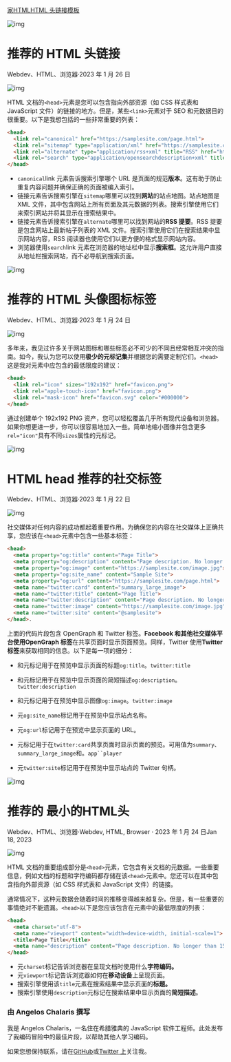 [家](https://www.30secondsofcode.org/)[HTML](https://www.30secondsofcode.org/[lang]/s/null/p/1)[HTML 头链接模板](https://www.30secondsofcode.org/articles/s/html-head-links)

![img](https://www.30secondsofcode.org/assets/icons/blog.svg)

# 推荐的 HTML 头链接

Webdev、HTML、浏览器·2023 年 1 月 26 日

![img](https://www.30secondsofcode.org/assets/blog_images/boutique-home-office-4.jpg)

HTML 文档的`<head>`元素是您可以包含指向外部资源（如 CSS 样式表和 JavaScript 文件）的链接的地方。但是，某些`<link>`元素对于 SEO 和元数据目的很重要。以下是我想包括的一些非常重要的列表：

```html
<head>
  <link rel="canonical" href="https://samplesite.com/page.html">
  <link rel="sitemap" type="application/xml" href="https://samplesite.com/sitemap.xml">
  <link rel="alternate" type="application/rss+xml" title="RSS" href="https://samplesite.com/rss.xml">
  <link rel="search" type="application/opensearchdescription+xml" title="Search" href="https://samplesite.com/search.xml">
</head>
```

- `canonical`link 元素告诉搜索引擎哪个 URL 是页面的规范**版本**。这有助于防止重复内容问题并确保正确的页面被编入索引。
- 链接元素告诉搜索引擎在`sitemap`哪里可以找到**网站**的站点地图。站点地图是 XML 文件，其中包含网站上所有页面及其元数据的列表。搜索引擎使用它们来索引网站并将其显示在搜索结果中。
- 链接元素告诉搜索引擎在`alternate`哪里可以找到网站的**RSS 提要**。RSS 提要是包含网站上最新帖子列表的 XML 文件。搜索引擎使用它们在搜索结果中显示网站内容，RSS 阅读器也使用它们以更方便的格式显示网站内容。
- 浏览器使用`search`link 元素在浏览器的地址栏中显示**搜索框**。这允许用户直接从地址栏搜索网站，而不必导航到搜索页面。



![img](https://www.30secondsofcode.org/assets/icons/blog.svg)

# 推荐的 HTML 头像图标标签

Webdev、HTML、浏览器·2023 年 1 月 24 日

![img](https://www.30secondsofcode.org/assets/blog_images/boutique-home-office-3.jpg)

多年来，我见过许多关于网站图标和哪些标签必不可少的不同且经常相互冲突的指南。如今，我认为您可以使用**极少的元标记集**并根据您的需要定制它们。`<head>`这是我对元素中应包含的最低限度的建议：

```html
<head>
  <link rel="icon" sizes="192x192" href="favicon.png">
  <link rel="apple-touch-icon" href="favicon.png">
  <link rel="mask-icon" href="favicon.svg" color="#000000">
</head>
```

通过创建单个 192x192 PNG 资产，您可以轻松覆盖几乎所有现代设备和浏览器。如果你想更进一步，你可以很容易地加入一些。简单地缩小图像并包含更多`rel="icon"`具有不同`sizes`属性的元标记。



![img](https://www.30secondsofcode.org/assets/icons/blog.svg)

# HTML head 推荐的社交标签

Webdev、HTML、浏览器·2023 年 1 月 22 日

![img](https://www.30secondsofcode.org/assets/blog_images/boutique-home-office-2.jpg)

社交媒体对任何内容的成功都起着重要作用。为确保您的内容在社交媒体上正确共享，您应该在`<head>`元素中包含一些基本标签：

```html
<head>
  <meta property="og:title" content="Page Title">
  <meta property="og:description" content="Page description. No longer than 155 characters.">
  <meta property="og:image" content="https://samplesite.com/image.jpg">
  <meta property="og:site_name" content="Sample Site">
  <meta property="og:url" content="https://samplesite.com/page.html">
  <meta name="twitter:card" content="summary_large_image">
  <meta name="twitter:title" content="Page Title">
  <meta name="twitter:description" content="Page description. No longer than 155 characters.">
  <meta name="twitter:image" content="https://samplesite.com/image.jpg">
  <meta name="twitter:site" content="@samplesite">
</head>.
```

上面的代码片段包含 OpenGraph 和 Twitter 标签。**Facebook 和其他社交媒体平台使用OpenGraph 标签**在共享页面时显示页面预览。同样，Twitter 使用**Twitter 标签**来获取相同的信息。以下是每一项的细分：

- 和元标记用于在预览中显示页面的标题`og:title`。`twitter:title`

- 和元标记用于在预览中显示页面的简短描述`og:description`。`twitter:description`

- 和元标记用于在预览中显示图像`og:image`。`twitter:image`

- 元`og:site_name`标记用于在预览中显示站点名称。

- 元`og:url`标记用于在预览中显示页面的 URL。

- 元标记用于在`twitter:card`共享页面时显示页面的预览。可用值为`summary`、`summary_large_image`和。`app``player`

- 元`twitter:site`标记用于在预览中显示站点的 Twitter 句柄。

  

![img](https://www.30secondsofcode.org/assets/icons/blog.svg)

# 推荐的 最小的HTML头

Webdev、HTML、浏览器·Webdev, HTML, Browser · 2023 年 1 月 24 日Jan 18, 2023

![img](https://www.30secondsofcode.org/assets/blog_images/boutique-home-office-1.jpg)

HTML 文档的重要组成部分是`<head>`元素，它包含有关文档的元数据。一些重要信息，例如文档的标题和字符编码都存储在该`<head>`元素中。您还可以在其中包含指向外部资源（如 CSS 样式表和 JavaScript 文件）的链接。

通常情况下，这种元数据会随着时间的推移变得越来越复杂。但是，有一些重要的事情绝对不能遗漏。`<head>`以下是您应该包含在元素中的最低限度的列表：

```html
<head>
  <meta charset="utf-8">
  <meta name="viewport" content="width=device-width, initial-scale=1">
  <title>Page Title</title>
  <meta name="description" content="Page description. No longer than 155 characters.">
</head>
```

- 元`charset`标记告诉浏览器在呈现文档时使用什么**字符编码。**
- 元`viewport`标记告诉浏览器如何在**移动设备**上呈现页面。
- 搜索引擎使用该`title`元素在搜索结果中显示页面的**标题。**
- 搜索引擎使用`description`元标记在搜索结果中显示页面的**简短描述**。



### 由 Angelos Chalaris 撰写

我是 Angelos Chalaris，一名住在希腊雅典的 JavaScript 软件工程师。此处发布了我编码冒险中的最佳片段，以帮助其他人学习编码。

如果您想保持联系，请在[GitHub](https://github.com/Chalarangelo)或[Twitter 上](https://twitter.com/chalarangelo)关注我。